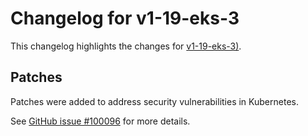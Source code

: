 # Changelog for v1-19-eks-3

This changelog highlights the changes for [v1-19-eks-3)](https://github.com/aws/eks-distro/tree/v1-19-eks-3).

## Patches

Patches were added to address security vulnerabilities in Kubernetes.

See [GitHub issue #100096](https://github.com/kubernetes/kubernetes/issues/100096) for more details.

